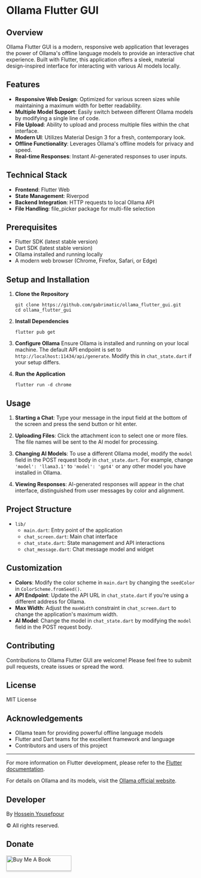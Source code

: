 # Ollama Flutter GUI

## Overview

Ollama Flutter GUI is a modern, responsive web application that leverages the power of Ollama's offline language models to provide an interactive chat experience. Built with Flutter, this application offers a sleek, material design-inspired interface for interacting with various AI models locally.

## Features

- **Responsive Web Design**: Optimized for various screen sizes while maintaining a maximum width for better readability.
- **Multiple Model Support**: Easily switch between different Ollama models by modifying a single line of code.
- **File Upload**: Ability to upload and process multiple files within the chat interface.
- **Modern UI**: Utilizes Material Design 3 for a fresh, contemporary look.
- **Offline Functionality**: Leverages Ollama's offline models for privacy and speed.
- **Real-time Responses**: Instant AI-generated responses to user inputs.

## Technical Stack

- **Frontend**: Flutter Web
- **State Management**: Riverpod
- **Backend Integration**: HTTP requests to local Ollama API
- **File Handling**: file_picker package for multi-file selection

## Prerequisites

- Flutter SDK (latest stable version)
- Dart SDK (latest stable version)
- Ollama installed and running locally
- A modern web browser (Chrome, Firefox, Safari, or Edge)

## Setup and Installation

1. **Clone the Repository**
   ```
   git clone https://github.com/gabrimatic/ollama_flutter_gui.git
   cd ollama_flutter_gui
   ```

2. **Install Dependencies**
   ```
   flutter pub get
   ```

3. **Configure Ollama**
   Ensure Ollama is installed and running on your local machine. The default API endpoint is set to `http://localhost:11434/api/generate`. Modify this in `chat_state.dart` if your setup differs.

4. **Run the Application**
   ```
   flutter run -d chrome
   ```

## Usage

1. **Starting a Chat**: Type your message in the input field at the bottom of the screen and press the send button or hit enter.

2. **Uploading Files**: Click the attachment icon to select one or more files. The file names will be sent to the AI model for processing.

3. **Changing AI Models**: To use a different Ollama model, modify the `model` field in the POST request body in `chat_state.dart`. For example, change `'model': 'llama3.1'` to `'model': 'gpt4'` or any other model you have installed in Ollama.

4. **Viewing Responses**: AI-generated responses will appear in the chat interface, distinguished from user messages by color and alignment.

## Project Structure

- `lib/`
  - `main.dart`: Entry point of the application
  - `chat_screen.dart`: Main chat interface
  - `chat_state.dart`: State management and API interactions
  - `chat_message.dart`: Chat message model and widget

## Customization

- **Colors**: Modify the color scheme in `main.dart` by changing the `seedColor` in `ColorScheme.fromSeed()`.
- **API Endpoint**: Update the API URL in `chat_state.dart` if you're using a different address for Ollama.
- **Max Width**: Adjust the `maxWidth` constraint in `chat_screen.dart` to change the application's maximum width.
- **AI Model**: Change the model in `chat_state.dart` by modifying the `model` field in the POST request body.

## Contributing

Contributions to Ollama Flutter GUI are welcome! Please feel free to submit pull requests, create issues or spread the word.

## License

MIT License

## Acknowledgements

- Ollama team for providing powerful offline language models
- Flutter and Dart teams for the excellent framework and language
- Contributors and users of this project

---

For more information on Flutter development, please refer to the [Flutter documentation](https://flutter.dev/docs).

For details on Ollama and its models, visit the [Ollama official website](https://ollama.ai/).

## Developer
By [Hossein Yousefpour](https://gabrimatic.info "Hossein Yousefpour")

&copy; All rights reserved.

## Donate
<a href="https://www.buymeacoffee.com/gabrimatic" target="_blank"><img src="https://www.buymeacoffee.com/assets/img/custom_images/orange_img.png" alt="Buy Me A Book" style="height: 41px !important;width: 174px !important;box-shadow: 0px 3px 2px 0px rgba(190, 190, 190, 0.5) !important;-webkit-box-shadow: 0px 3px 2px 0px rgba(190, 190, 190, 0.5) !important;" ></a>